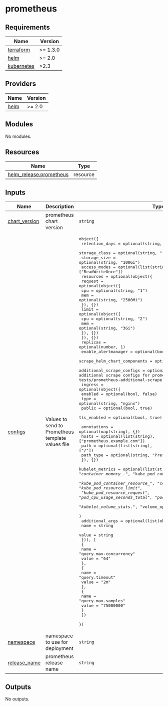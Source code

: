 # prometheus


<!-- BEGINNING OF PRE-COMMIT-TERRAFORM DOCS HOOK -->
## Requirements

| Name | Version |
|------|---------|
| <a name="requirement_terraform"></a> [terraform](#requirement\_terraform) | >= 1.3.0 |
| <a name="requirement_helm"></a> [helm](#requirement\_helm) | >= 2.0 |
| <a name="requirement_kubernetes"></a> [kubernetes](#requirement\_kubernetes) | >2.3 |

## Providers

| Name | Version |
|------|---------|
| <a name="provider_helm"></a> [helm](#provider\_helm) | >= 2.0 |

## Modules

No modules.

## Resources

| Name | Type |
|------|------|
| [helm_release.prometheus](https://registry.terraform.io/providers/hashicorp/helm/latest/docs/resources/release) | resource |

## Inputs

| Name | Description | Type | Default | Required |
|------|-------------|------|---------|:--------:|
| <a name="input_chart_version"></a> [chart\_version](#input\_chart\_version) | prometheus chart version | `string` | `"75.8.0"` | no |
| <a name="input_configs"></a> [configs](#input\_configs) | Values to send to Prometheus template values file | <pre>object({<br/>    retention_days = optional(string, "15d")<br/>    storage_class  = optional(string, "")<br/>    storage_size   = optional(string, "100Gi")<br/>    access_modes   = optional(list(string), ["ReadWriteOnce"])<br/>    resources = optional(object({<br/>      request = optional(object({<br/>        cpu = optional(string, "1")<br/>        mem = optional(string, "2500Mi")<br/>      }), {})<br/>      limit = optional(object({<br/>        cpu = optional(string, "2")<br/>        mem = optional(string, "3Gi")<br/>      }), {})<br/>    }), {})<br/>    replicas                     = optional(number, 1)<br/>    enable_alertmanager          = optional(bool, true)<br/>    scrape_helm_chart_components = optional(bool, true)<br/>    additional_scrape_configs    = optional(any, []) # allows to specify additional scrape configs for prometheus. Example can be found in tests/prometheus-additional-scrape-configs/1-example.tf<br/>    ingress = optional(object({<br/>      enabled     = optional(bool, false)<br/>      type        = optional(string, "nginx")<br/>      public      = optional(bool, true)<br/>      tls_enabled = optional(bool, true)<br/><br/>      annotations = optional(map(string), {})<br/>      hosts       = optional(list(string), ["prometheus.example.com"])<br/>      path        = optional(list(string), ["/"])<br/>      path_type   = optional(string, "Prefix")<br/>    }), {})<br/>    kubelet_metrics = optional(list(string), ["container_cpu_.*", "container_memory_.*", "kube_pod_container_status_.*",<br/>      "kube_pod_container_resource_*", "container_network_.*", "kube_pod_resource_limit",<br/>      "kube_pod_resource_request", "pod_cpu_usage_seconds_total", "pod_memory_usage_bytes",<br/>      "kubelet_volume_stats.*", "volume_operation_total_seconds"]<br/>    )<br/>    additional_args = optional(list(object({<br/>      name  = string<br/>      value = string<br/>      })), [<br/>      {<br/>        name  = "query.max-concurrency"<br/>        value = "64"<br/>      },<br/>      {<br/>        name  = "query.timeout"<br/>        value = "2m"<br/>      },<br/>      {<br/>        name  = "query.max-samples"<br/>        value = "75000000"<br/>      }<br/>    ])<br/>  })</pre> | `{}` | no |
| <a name="input_namespace"></a> [namespace](#input\_namespace) | namespace to use for deployment | `string` | `"monitoring"` | no |
| <a name="input_release_name"></a> [release\_name](#input\_release\_name) | prometheus release name | `string` | `"prometheus"` | no |

## Outputs

No outputs.
<!-- END OF PRE-COMMIT-TERRAFORM DOCS HOOK -->
